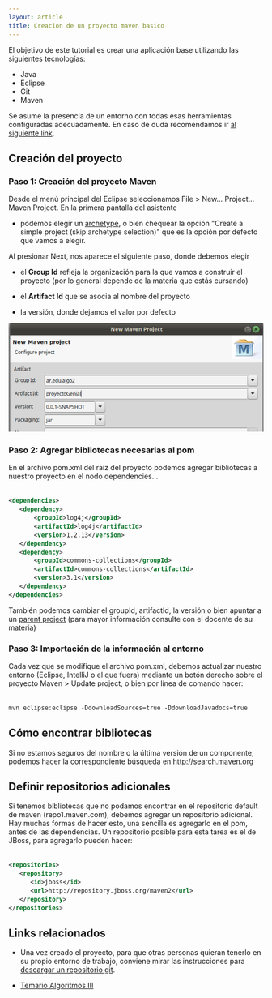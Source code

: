 ```yaml
---
layout: article
title: Creacion de un proyecto maven basico
---
```


El objetivo de este tutorial es crear una aplicación base utilizando las siguientes tecnologías:

-   Java
-   Eclipse
-   Git
-   Maven

Se asume la presencia de un entorno con todas esas herramientas configuradas adecuadamente. En caso de duda recomendamos ir [al siguiente link](/wiki/articles/preparacion-de-un-entorno-de-desarrollo-java.html).

Creación del proyecto
---------------------

### Paso 1: Creación del proyecto Maven

Desde el menú principal del Eclipse seleccionamos File > New... Project... Maven Project. En la primera pantalla del asistente

* podemos elegir un [archetype](https://maven.apache.org/guides/introduction/introduction-to-archetypes.html), o bien chequear la opción "Create a simple project (skip archetype selection)" que es la opción por defecto que vamos a elegir.

Al presionar Next, nos aparece el siguiente paso, donde debemos elegir

* el **Group Id** refleja la organización para la que vamos a construir el proyecto (por lo general depende de la materia que estás cursando)

* el **Artifact Id** que se asocia al nombre del proyecto

* la versión, donde dejamos el valor por defecto

![Creación de un proyecto Maven en Eclipse](/img/maven_create_1.png)


### Paso 2: Agregar bibliotecas necesarias al pom

En el archivo pom.xml del raíz del proyecto podemos agregar bibliotecas a nuestro proyecto en el nodo dependencies...

```xml

<dependencies>
   <dependency>
       <groupId>log4j</groupId>
       <artifactId>log4j</artifactId>
       <version>1.2.13</version>
   </dependency>
   <dependency>
       <groupId>commons-collections</groupId>
       <artifactId>commons-collections</artifactId>
       <version>3.1</version>
   </dependency>
</dependencies>

```

También podemos cambiar el groupId, artifactId, la versión o bien apuntar a un [parent project](https://maven.apache.org/guides/introduction/introduction-to-the-pom.html#Project_Inheritance_vs_Project_Aggregation) (para mayor información consulte con el docente de su materia)


### Paso 3: Importación de la información al entorno

Cada vez que se modifique el archivo pom.xml, debemos actualizar nuestro entorno (Eclipse, IntelliJ o el que fuera) mediante un botón derecho sobre el proyecto Maven > Update project, o bien por línea de comando hacer:

```bash

mvn eclipse:eclipse -DdownloadSources=true -DdownloadJavadocs=true

```

Cómo encontrar bibliotecas
--------------------------

Si no estamos seguros del nombre o la última versión de un componente, podemos hacer la correspondiente búsqueda en <http://search.maven.org>


Definir repositorios adicionales
--------------------------------

Si tenemos bibliotecas que no podamos encontrar en el repositorio default de maven (repo1.maven.com), debemos agregar un repositorio adicional. Hay muchas formas de hacer esto, una sencilla es agregarlo en el pom, antes de las dependencias. Un repositorio posible para esta tarea es el de JBoss, para agregarlo pueden hacer:

```xml

<repositories>
   <repository>
      <id>jboss</id>
      <url>http://repository.jboss.org/maven2</url>
   </repository>
</repositories>

```

Links relacionados
------------------

-   Una vez creado el proyecto, para que otras personas quieran tenerlo en su propio entorno de trabajo, conviene mirar las instrucciones para [descargar un repositorio git](/wiki/articles/bajar-un-proyecto-maven-de-un-repositorio-git.html).


-   [Temario Algoritmos III](algo3-temario.html)

